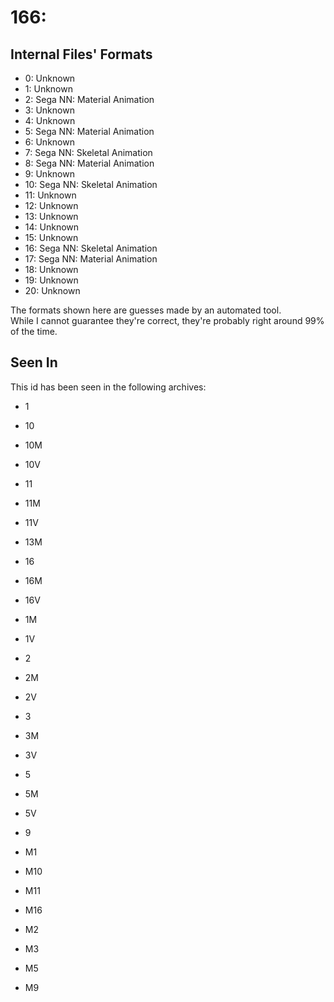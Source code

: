 # 166: 



## Internal Files' Formats
- 0: Unknown
- 1: Unknown
- 2: Sega NN: Material Animation
- 3: Unknown
- 4: Unknown
- 5: Sega NN: Material Animation
- 6: Unknown
- 7: Sega NN: Skeletal Animation
- 8: Sega NN: Material Animation
- 9: Unknown
- 10: Sega NN: Skeletal Animation
- 11: Unknown
- 12: Unknown
- 13: Unknown
- 14: Unknown
- 15: Unknown
- 16: Sega NN: Skeletal Animation
- 17: Sega NN: Material Animation
- 18: Unknown
- 19: Unknown
- 20: Unknown

The formats shown here are guesses made by an automated tool.  
While I cannot guarantee they're correct, they're probably right around 99% of the time.

## Seen In

This id has been seen in the following archives:  

- 1  

- 10  

- 10M  

- 10V  

- 11  

- 11M  

- 11V  

- 13M  

- 16  

- 16M  

- 16V  

- 1M  

- 1V  

- 2  

- 2M  

- 2V  

- 3  

- 3M  

- 3V  

- 5  

- 5M  

- 5V  

- 9  

- M1  

- M10  

- M11  

- M16  

- M2  

- M3  

- M5  

- M9  

